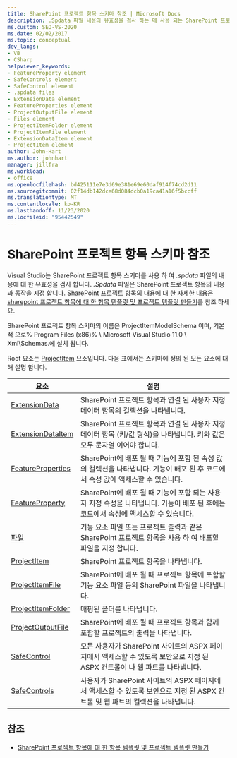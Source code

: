 ```yaml
---
title: SharePoint 프로젝트 항목 스키마 참조 | Microsoft Docs
description: .Spdata 파일 내용의 유효성을 검사 하는 데 사용 되는 SharePoint 프로젝트 항목 XML 스키마 참조 (ProjectItemModelSchema)의 개요를 참조 하세요.
ms.custom: SEO-VS-2020
ms.date: 02/02/2017
ms.topic: conceptual
dev_langs:
- VB
- CSharp
helpviewer_keywords:
- FeatureProperty element
- SafeControls element
- SafeControl element
- .spdata files
- ExtensionData element
- FeatureProperties element
- ProjectOutputFile element
- Files element
- ProjectItemFolder element
- ProjectItemFile element
- ExtensionDataItem element
- ProjectItem element
author: John-Hart
ms.author: johnhart
manager: jillfra
ms.workload:
- office
ms.openlocfilehash: bd425111e7e3d69e381e69e60daf914f74cd2d11
ms.sourcegitcommit: 02f14db142dce68d084dcb0a19ca41a16f5bccff
ms.translationtype: MT
ms.contentlocale: ko-KR
ms.lasthandoff: 11/23/2020
ms.locfileid: "95442549"
---
```

# <a name="sharepoint-project-item-schema-reference"></a>SharePoint 프로젝트 항목 스키마 참조
  Visual Studio는 SharePoint 프로젝트 항목 스키마를 사용 하 여 *.spdata* 파일의 내용에 대 한 유효성을 검사 합니다. *.Spdata* 파일은 SharePoint 프로젝트 항목의 내용과 동작을 지정 합니다. SharePoint 프로젝트 항목의 내용에 대 한 자세한 내용은 [sharepoint 프로젝트 항목에 대 한 항목 템플릿 및 프로젝트 템플릿 만들기](../sharepoint/creating-item-templates-and-project-templates-for-sharepoint-project-items.md)를 참조 하세요.

 SharePoint 프로젝트 항목 스키마의 이름은 ProjectItemModelSchema 이며, 기본적 으로% Program Files (x86)% \ Microsoft Visual Studio 11.0 \ Xml\Schemas.에 설치 됩니다.

 Root 요소는 [ProjectItem](../sharepoint/projectitem-element.md) 요소입니다. 다음 표에서는 스키마에 정의 된 모든 요소에 대해 설명 합니다.

|요소|설명|
|-------------|-----------------|
|[ExtensionData](../sharepoint/extensiondata-element.md)|SharePoint 프로젝트 항목과 연결 된 사용자 지정 데이터 항목의 컬렉션을 나타냅니다.|
|[ExtensionDataItem](../sharepoint/extensiondataitem-element.md)|SharePoint 프로젝트 항목과 연결 된 사용자 지정 데이터 항목 (키/값 형식)을 나타냅니다. 키와 값은 모두 문자열 이어야 합니다.|
|[FeatureProperties](../sharepoint/featureproperties-element.md)|SharePoint에 배포 될 때 기능에 포함 된 속성 값의 컬렉션을 나타냅니다. 기능이 배포 된 후 코드에서 속성 값에 액세스할 수 있습니다.|
|[FeatureProperty](../sharepoint/featureproperty-element.md)|SharePoint에 배포 될 때 기능에 포함 되는 사용자 지정 속성을 나타냅니다. 기능이 배포 된 후에는 코드에서 속성에 액세스할 수 있습니다.|
|[파일](../sharepoint/files-element.md)|기능 요소 파일 또는 프로젝트 출력과 같은 SharePoint 프로젝트 항목을 사용 하 여 배포할 파일을 지정 합니다.|
|[ProjectItem](../sharepoint/projectitem-element.md)|SharePoint 프로젝트 항목을 나타냅니다.|
|[ProjectItemFile](../sharepoint/projectitemfile-element.md)|SharePoint에 배포 될 때 프로젝트 항목에 포함할 기능 요소 파일 등의 SharePoint 파일을 나타냅니다.|
|[ProjectItemFolder](../sharepoint/projectitemfolder-element.md)|매핑된 폴더를 나타냅니다.|
|[ProjectOutputFile](../sharepoint/projectoutputfile-element.md)|SharePoint에 배포 될 때 프로젝트 항목과 함께 포함할 프로젝트의 출력을 나타냅니다.|
|[SafeControl](../sharepoint/safecontrol-element.md)|모든 사용자가 SharePoint 사이트의 ASPX 페이지에서 액세스할 수 있도록 보안으로 지정 된 ASPX 컨트롤이 나 웹 파트를 나타냅니다.|
|[SafeControls](../sharepoint/safecontrols-element.md)|사용자가 SharePoint 사이트의 ASPX 페이지에서 액세스할 수 있도록 보안으로 지정 된 ASPX 컨트롤 및 웹 파트의 컬렉션을 나타냅니다.|

## <a name="see-also"></a>참조
- [SharePoint 프로젝트 항목에 대 한 항목 템플릿 및 프로젝트 템플릿 만들기](../sharepoint/creating-item-templates-and-project-templates-for-sharepoint-project-items.md)

